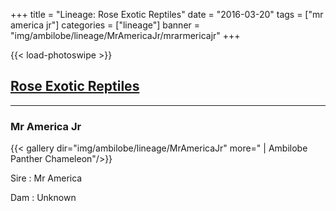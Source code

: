 +++
title = "Lineage: Rose Exotic Reptiles"
date = "2016-03-20"
tags = ["mr america jr"]
categories = ["lineage"]
banner = "img/ambilobe/lineage/MrAmericaJr/mrarmericajr"
+++

{{< load-photoswipe >}}

## [Rose Exotic Reptiles](http://www.roseexoticreptiles.com/)

---

### Mr America Jr

{{< gallery dir="img/ambilobe/lineage/MrAmericaJr" more=" | Ambilobe Panther Chameleon"/>}}

Sire
: Mr America

Dam
: Unknown 